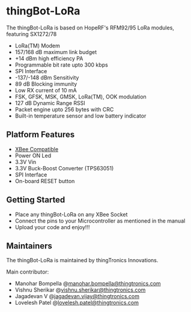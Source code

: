 # thingBot-LoRa

The thingBot-LoRa is based on HopeRF's RFM92/95 LoRa modules, featuring SX1272/78

  * LoRa(TM) Modem
  * 157/168 dB maximum link budget
  * +14 dBm high efficiency PA
  * Programmable bit rate upto 300 kbps
  * SPI Interface
  * -137/-148 dBm Sensitivity
  * 89 dB Blocking immunity
  * Low RX current of 10 mA
  * FSK, GFSK, MSK, GMSK, LoRa(TM), OOK modulation
  * 127 dB Dynamic Range RSSI
  * Packet engine upto 256 bytes with CRC
  * Built-in temperature sensor and low battery indicator
  
## Platform Features

  * [XBee Compatible](https://www.sparkfun.com/datasheets/Wireless/Zigbee/XBee-Dimensional.pdf)
  * Power ON Led
  * 3.3V Vin
  * 3.3V Buck-Boost Converter (TPS63051)
  * SPI Interface
  * On-board RESET button
  
## Getting Started

  * Place any thingBot-LoRa on any XBee Socket
  * Connect the pins to your Microcontroller as mentioned in the manual
  * Upload your code and enjoy!!!
  
## Maintainers

The thingBot-LoRa is maintained by thingTronics Innovations.

Main contributor:
 * Manohar Bompella @<manohar.bompella@thingtronics.com>
 * Vishnu Sherikar @<vishnu.sherikar@thingtronics.com>
 * Jagadevan V @<jagadevan.vijay@thingtronics.com>
 * Lovelesh Patel @<lovelesh.patel@thingtronics.com>